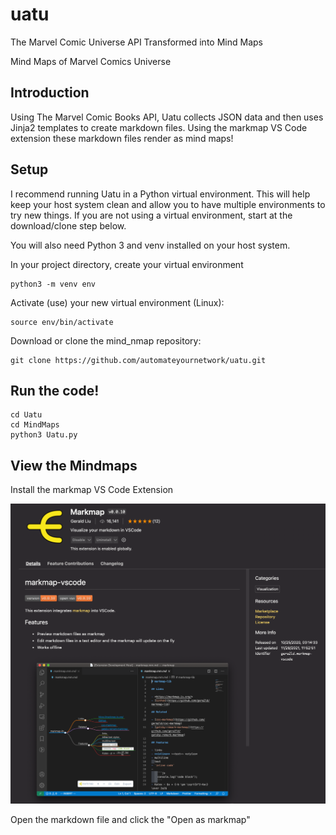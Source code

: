 # uatu
The Marvel Comic Universe API Transformed into Mind Maps

Mind Maps of Marvel Comics Universe

## Introduction 

Using The Marvel Comic Books API, Uatu collects JSON data and then uses Jinja2 templates to create markdown files. Using the markmap VS Code extension these markdown files render as mind maps! 

## Setup

I recommend running Uatu in a Python virtual environment. This will help keep your host system clean and allow you to have multiple environments to try new things. If you are not using a virtual environment, start at the download/clone step below.

You will also need Python 3 and venv installed on your host system.

In your project directory, create your virtual environment
``` console
python3 -m venv env
```
Activate (use) your new virtual environment (Linux):
``` console
source env/bin/activate
```
Download or clone the mind_nmap repository:

``` console
git clone https://github.com/automateyournetwork/uatu.git
```

## Run the code! 

```console
cd Uatu
cd MindMaps
python3 Uatu.py
```

## View the Mindmaps 

Install the markmap VS Code Extension

![Mark Map](images/markmap.png)

Open the markdown file and click the "Open as markmap"